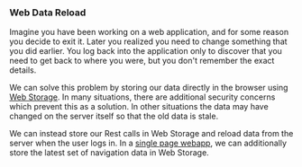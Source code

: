 ### Web Data Reload

Imagine you have been working on a web application, and for some reason
you decide to exit it. Later you realized you need to change something 
that you did earlier. You log back into the application only to discover
that you need to get back to where you were, but you don't remember 
the exact details.

We can solve this problem by storing our data directly in the browser
using [Web Storage](https://developer.mozilla.org/en-US/docs/Web/API/Web_Storage_API).
In many situations, there are additional security concerns which prevent this
as a solution. In other situations the data may have changed on the server itself
so that the old data is stale.

We can instead store our Rest calls in Web Storage and reload data from the server
when the user logs in. In a [single page webapp](https://www.monocubed.com/blog/what-is-single-page-application/), 
we can additionally store the latest set of navigation data in Web Storage. 